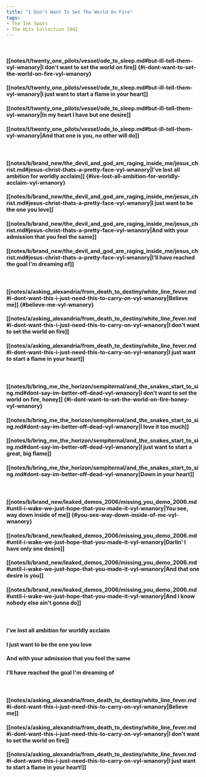 ```yaml
---
title: "I Don’t Want To Set The World On Fire"
tags:
- The Ink Spots
- The Hits Collection 1941
---
```

&nbsp;
#### [[notes/t/twenty_one_pilots/vessel/ode_to_sleep.md#but-ill-tell-them-vyl-wnanory|I don't want to set the world on fire]] {#i-dont-want-to-set-the-world-on-fire-vyl-wnanory}
#### [[notes/t/twenty_one_pilots/vessel/ode_to_sleep.md#but-ill-tell-them-vyl-wnanory|I just want to start a flame in your heart]]
#### [[notes/t/twenty_one_pilots/vessel/ode_to_sleep.md#but-ill-tell-them-vyl-wnanory|In my heart I have but one desire]]
#### [[notes/t/twenty_one_pilots/vessel/ode_to_sleep.md#but-ill-tell-them-vyl-wnanory|And that one is you, no other will do]]
&nbsp;
#### [[notes/b/brand_new/the_devil_and_god_are_raging_inside_me/jesus_christ.md#jesus-christ-thats-a-pretty-face-vyl-wnanory|I've lost all ambition for worldly acclaim]] {#ive-lost-all-ambition-for-worldly-acclaim-vyl-wnanory}
#### [[notes/b/brand_new/the_devil_and_god_are_raging_inside_me/jesus_christ.md#jesus-christ-thats-a-pretty-face-vyl-wnanory|I just want to be the one you love]]
#### [[notes/b/brand_new/the_devil_and_god_are_raging_inside_me/jesus_christ.md#jesus-christ-thats-a-pretty-face-vyl-wnanory|And with your admission that you feel the same]]
#### [[notes/b/brand_new/the_devil_and_god_are_raging_inside_me/jesus_christ.md#jesus-christ-thats-a-pretty-face-vyl-wnanory|I'll have reached the goal I'm dreaming of]]
&nbsp;
#### [[notes/a/asking_alexandria/from_death_to_destiny/white_line_fever.md#i-dont-want-this-i-just-need-this-to-carry-on-vyl-wnanory|Believe me]] {#believe-me-vyl-wnanory}
#### [[notes/a/asking_alexandria/from_death_to_destiny/white_line_fever.md#i-dont-want-this-i-just-need-this-to-carry-on-vyl-wnanory|I don't want to set the world on fire]]
#### [[notes/a/asking_alexandria/from_death_to_destiny/white_line_fever.md#i-dont-want-this-i-just-need-this-to-carry-on-vyl-wnanory|I just want to start a flame in your heart]]
&nbsp;
#### [[notes/b/bring_me_the_horizon/sempiternal/and_the_snakes_start_to_sing.md#dont-say-im-better-off-dead-vyl-wnanory|I don't want to set the world on fire, honey]] {#i-dont-want-to-set-the-world-on-fire-honey-vyl-wnanory}
#### [[notes/b/bring_me_the_horizon/sempiternal/and_the_snakes_start_to_sing.md#dont-say-im-better-off-dead-vyl-wnanory|I love it too much]]
#### [[notes/b/bring_me_the_horizon/sempiternal/and_the_snakes_start_to_sing.md#dont-say-im-better-off-dead-vyl-wnanory|I just want to start a great, big flame]]
#### [[notes/b/bring_me_the_horizon/sempiternal/and_the_snakes_start_to_sing.md#dont-say-im-better-off-dead-vyl-wnanory|Down in your heart]]
&nbsp;
#### [[notes/b/brand_new/leaked_demos_2006/missing_you_demo_2006.md#until-i-wake-we-just-hope-that-you-made-it-vyl-wnanory|You see, way down inside of me]] {#you-see-way-down-inside-of-me-vyl-wnanory}
#### [[notes/b/brand_new/leaked_demos_2006/missing_you_demo_2006.md#until-i-wake-we-just-hope-that-you-made-it-vyl-wnanory|Darlin' I have only one desire]]
#### [[notes/b/brand_new/leaked_demos_2006/missing_you_demo_2006.md#until-i-wake-we-just-hope-that-you-made-it-vyl-wnanory|And that one desire is you]]
#### [[notes/b/brand_new/leaked_demos_2006/missing_you_demo_2006.md#until-i-wake-we-just-hope-that-you-made-it-vyl-wnanory|And I know nobody else ain't gonna do]]
&nbsp;
#### I've lost all ambition for worldly acclaim
#### I just want to be the one you love
#### And with your admission that you feel the same
#### I'll have reached the goal I'm dreaming of
&nbsp;
#### [[notes/a/asking_alexandria/from_death_to_destiny/white_line_fever.md#i-dont-want-this-i-just-need-this-to-carry-on-vyl-wnanory|Believe me]]
#### [[notes/a/asking_alexandria/from_death_to_destiny/white_line_fever.md#i-dont-want-this-i-just-need-this-to-carry-on-vyl-wnanory|I don't want to set the world on fire]]
#### [[notes/a/asking_alexandria/from_death_to_destiny/white_line_fever.md#i-dont-want-this-i-just-need-this-to-carry-on-vyl-wnanory|I just want to start a flame in your heart!]]
